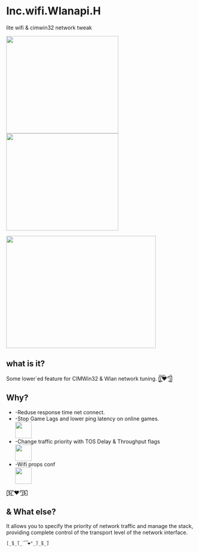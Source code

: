 # Inc.wifi.Wlanapi.H
lite wifi &amp; cimwin32 network tweak


<img src="https://d1w7fb2mkkr3kw.cloudfront.net/assets/images/book/lrg/9780/0713/9780071380416.jpg" width="300" height="260"><img src="https://images-na.ssl-images-amazon.com/images/I/51NZfJdGy2L._SX325_BO1,204,203,200_.jpg" width="300" height="260">

<a href="http://pesap.com">
<img src="https://i.ibb.co/p0kXCmV/nettweak.gif" width="400" height="300">
</a>

## what is it?

Some lower`ed feature for CIMWin32 & Wlan network tuning.
[̲̅$̲̅(̲̅ ͡❤°̲̅)̲̅$̲̅]

## Why?
<ul>
<li>-Reduse response time net connect.</li>
<li>-Stop Game Lags and lower ping latency on online games.</li><img src="https://i.ibb.co/X20Yp7g/12311.jpg" width="44" height="44">
<li>-Change traffic priority with TOS Delay & Throughput flags</li><img src="https://i.ibb.co/HqmMKqq/tos.png" width="44" height="44">
<li>-Wifi props conf</li><img src="https://i.ibb.co/2KRxGmM/222234.png" width="44" height="44">
</ul>
[̲̅$̲̅(̲̅ ͡❤°̲̅)̲̅$̲̅]

## & What else?
It allows you to specify the priority of network traffic and manage the stack, providing complete control of the transport level of the network interface.
```
[̲̅$̲̅(̲̅ ͡❤°̲̅)̲̅$̲̅]
```
